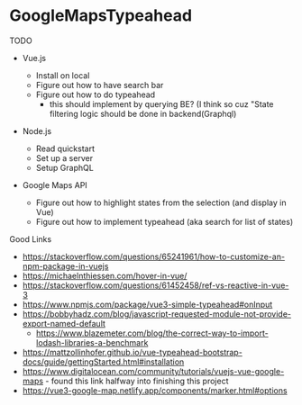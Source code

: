 # GoogleMapsTypeahead

TODO
- Vue.js
    - Install on local
    - Figure out how to have search bar
    - Figure out how to do typeahead
        - this should implement by querying BE? (I think so cuz "State filtering logic should be done in backend(Graphql)

- Node.js
    - Read quickstart
    - Set up a server
    - Setup GraphQL

- Google Maps API
    - Figure out how to highlight states from the selection (and display in Vue)
    - Figure out how to implement typeahead (aka search for list of states)

Good Links
- https://stackoverflow.com/questions/65241961/how-to-customize-an-npm-package-in-vuejs
- https://michaelnthiessen.com/hover-in-vue/
- https://stackoverflow.com/questions/61452458/ref-vs-reactive-in-vue-3
- https://www.npmjs.com/package/vue3-simple-typeahead#onInput
- https://bobbyhadz.com/blog/javascript-requested-module-not-provide-export-named-default
    - https://www.blazemeter.com/blog/the-correct-way-to-import-lodash-libraries-a-benchmark
- https://mattzollinhofer.github.io/vue-typeahead-bootstrap-docs/guide/gettingStarted.html#installation
- https://www.digitalocean.com/community/tutorials/vuejs-vue-google-maps - found this link halfway into finishing this project
- https://vue3-google-map.netlify.app/components/marker.html#options